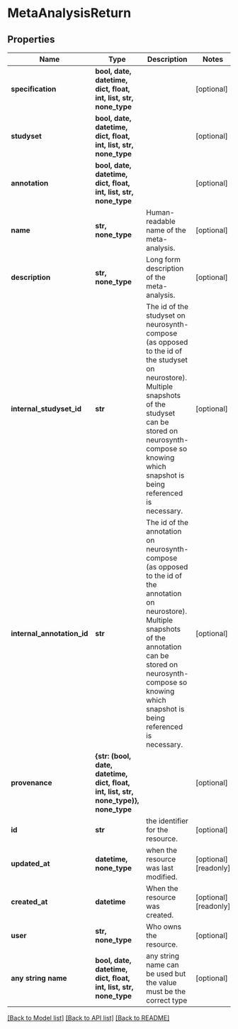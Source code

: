# MetaAnalysisReturn


## Properties
Name | Type | Description | Notes
------------ | ------------- | ------------- | -------------
**specification** | **bool, date, datetime, dict, float, int, list, str, none_type** |  | [optional] 
**studyset** | **bool, date, datetime, dict, float, int, list, str, none_type** |  | [optional] 
**annotation** | **bool, date, datetime, dict, float, int, list, str, none_type** |  | [optional] 
**name** | **str, none_type** | Human-readable name of the meta-analysis. | [optional] 
**description** | **str, none_type** | Long form description of the meta-analysis. | [optional] 
**internal_studyset_id** | **str** | The id of the studyset on neurosynth-compose (as opposed to the id of the studyset on neurostore). Multiple snapshots of the studyset can be stored on neurosynth-compose so knowing which snapshot is being referenced is necessary. | [optional] 
**internal_annotation_id** | **str** | The id of the annotation on neurosynth-compose (as opposed to the id of the annotation on neurostore). Multiple snapshots of the annotation can be stored on neurosynth-compose so knowing which snapshot is being referenced is necessary. | [optional] 
**provenance** | **{str: (bool, date, datetime, dict, float, int, list, str, none_type)}, none_type** |  | [optional] 
**id** | **str** | the identifier for the resource. | [optional] 
**updated_at** | **datetime, none_type** | when the resource was last modified. | [optional] [readonly] 
**created_at** | **datetime** | When the resource was created. | [optional] [readonly] 
**user** | **str, none_type** | Who owns the resource. | [optional] 
**any string name** | **bool, date, datetime, dict, float, int, list, str, none_type** | any string name can be used but the value must be the correct type | [optional]

[[Back to Model list]](../README.md#documentation-for-models) [[Back to API list]](../README.md#documentation-for-api-endpoints) [[Back to README]](../README.md)


